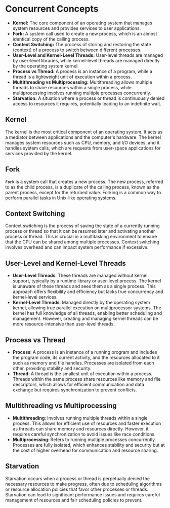 # Concurrent Concepts

- **Kernel:** The core component of an operating system that manages system resources and provides services to user applications.
- **Fork:** A system call used to create a new process, which is an almost identical copy of the calling process.
- **Context Switching:** The process of storing and restoring the state (context) of a process to switch between different processes.
- **User-Level and Kernel-Level Threads:** User-level threads are managed by user-level libraries, while kernel-level threads are managed directly by the operating system kernel.
- **Process vs Thread:** A process is an instance of a program, while a thread is a lightweight unit of execution within a process.
- **Multithreading vs Multiprocessing:** Multithreading allows multiple threads to share resources within a single process, while multiprocessing involves running multiple processes concurrently.
- **Starvation:** A situation where a process or thread is continuously denied access to resources it requires, potentially leading to an indefinite wait.

## **Kernel**

The kernel is the most critical component of an operating system. It acts as a mediator between applications and the computer's hardware. The kernel manages system resources such as CPU, memory, and I/O devices, and it handles system calls, which are requests from user-space applications for services provided by the kernel.

## **Fork**

**`Fork`** is a system call that creates a new process. The new process, referred to as the child process, is a duplicate of the calling process, known as the parent process, except for the returned value. Forking is a common way to perform parallel tasks in Unix-like operating systems.

## **Context Switching**

Context switching is the process of saving the state of a currently running process or thread so that it can be resumed later and activating another process or thread. This is crucial in a multitasking environment to ensure that the CPU can be shared among multiple processes. Context switching involves overhead and can impact system performance if excessive.

## **User-Level and Kernel-Level Threads**

- **User-Level Threads**: These threads are managed without kernel support, typically by a runtime library or user-level process. The kernel is unaware of these threads and sees them as a single process. This approach offers flexibility and efficiency but lacks true concurrency and kernel-level services.
- **Kernel-Level Threads**: Managed directly by the operating system kernel, allowing true parallel execution on multiprocessor systems. The kernel has full knowledge of all threads, enabling better scheduling and management. However, creating and managing kernel threads can be more resource-intensive than user-level threads.

## **Process vs Thread**

- **Process**: A process is an instance of a running program and includes the program code, its current activity, and the resources allocated to it such as memory and file handles. Processes are isolated from each other, providing stability and security.
- **Thread**: A thread is the smallest unit of execution within a process. Threads within the same process share resources like memory and file descriptors, which allows for efficient communication and data exchange but requires synchronization to prevent conflicts.

## **Multithreading vs Multiprocessing**

- **Multithreading**: Involves running multiple threads within a single process. This allows for efficient use of resources and faster execution as threads can share memory and resources directly. However, it requires careful synchronization to avoid issues like race conditions.
- **Multiprocessing**: Refers to running multiple processes concurrently. Processes are fully isolated, which enhances stability and security but at the cost of higher overhead for communication and resource sharing.

## **Starvation**

Starvation occurs when a process or thread is perpetually denied the necessary resources to make progress, often due to scheduling algorithms or resource allocation policies that favor other processes or threads. Starvation can lead to significant performance issues and requires careful management of resources and fair scheduling policies to prevent.
